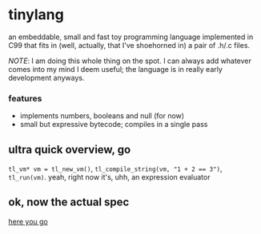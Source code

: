 # tinylang
an embeddable, small and fast toy programming language implemented in C99
that fits in (well, actually, that I've shoehorned in) a pair of .h/.c files.

*NOTE*: I am doing this whole thing on the spot.
I can always add whatever comes into my mind I deem useful;
the language is in really early development anyways.

### features

- implements numbers, booleans and null (for now)
- small but expressive bytecode; compiles in a single pass

## ultra quick overview, go

`tl_vm* vm = tl_new_vm()`, `tl_compile_string(vm, "1 + 2 == 3")`, `tl_run(vm)`.
yeah, right now it's, uhh, an expression evaluator

## ok, now the actual spec

[here you go](doc/spec.md)

